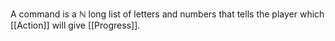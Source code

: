 A command is a $\mathbb{N}$ long list of letters and numbers that tells the player which [[Action]] will give [[Progress]]. 